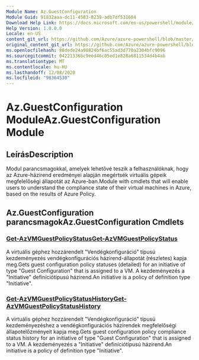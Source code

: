 ```yaml
---
Module Name: Az.GuestConfiguration
Module Guid: 91832aaa-dc11-4583-8239-adb7df531604
Download Help Link: https://docs.microsoft.com/en-us/powershell/module/az.guestconfiguration
Help Version: 1.0.0.0
Locale: en-US
content_git_url: https://github.com/Azure/azure-powershell/blob/master/src/GuestConfiguration/GuestConfiguration/help/Az.GuestConfiguration.md
original_content_git_url: https://github.com/Azure/azure-powershell/blob/master/src/GuestConfiguration/GuestConfiguration/help/Az.GuestConfiguration.md
ms.openlocfilehash: 88dede24a98824bf6ac55ad3d770a2304bfc9096
ms.sourcegitcommit: 04221336bc9eed46c05ed1e828a6811534d4b4ab
ms.translationtype: MT
ms.contentlocale: hu-HU
ms.lasthandoff: 12/08/2020
ms.locfileid: "98364530"
---
```

# <span data-ttu-id="fdf98-101">Az.GuestConfiguration Module</span><span class="sxs-lookup"><span data-stu-id="fdf98-101">Az.GuestConfiguration Module</span></span>
## <span data-ttu-id="fdf98-102">Leírás</span><span class="sxs-lookup"><span data-stu-id="fdf98-102">Description</span></span>
<span data-ttu-id="fdf98-103">Modul parancsmagokkal, amelyek lehetővé teszik a felhasználóknak, hogy az Azure-házirend eredményei alapján megértsék virtuális gépeik megfelelőségi állapotát az Azure-ban.</span><span class="sxs-lookup"><span data-stu-id="fdf98-103">Module with cmdlets that will enable users to understand the compliance state of their virtual machines in Azure, based on the results of Azure Policy.</span></span>

## <span data-ttu-id="fdf98-104">Az.GuestConfiguration parancsmagok</span><span class="sxs-lookup"><span data-stu-id="fdf98-104">Az.GuestConfiguration Cmdlets</span></span>
### [<span data-ttu-id="fdf98-105">Get-AzVMGuestPolicyStatus</span><span class="sxs-lookup"><span data-stu-id="fdf98-105">Get-AzVMGuestPolicyStatus</span></span>](Get-AzVMGuestPolicyStatus.md)
<span data-ttu-id="fdf98-106">A virtuális géphez hozzárendelt "Vendégkonfiguráció" típusú kezdeményezés vendégkonfigurációs házirend-állapotát (részletes) kapja meg.</span><span class="sxs-lookup"><span data-stu-id="fdf98-106">Gets guest configuration policy statuses (detailed) for an initiative of type "Guest Configuration" that is assigned to a VM.</span></span>
<span data-ttu-id="fdf98-107">A kezdeményezés a "Initiative" definíciótípusú házirend.</span><span class="sxs-lookup"><span data-stu-id="fdf98-107">An initiative is a policy of definition type "Initiative".</span></span>

### [<span data-ttu-id="fdf98-108">Get-AzVMGuestPolicyStatusHistory</span><span class="sxs-lookup"><span data-stu-id="fdf98-108">Get-AzVMGuestPolicyStatusHistory</span></span>](Get-AzVMGuestPolicyStatusHistory.md)
<span data-ttu-id="fdf98-109">A virtuális géphez hozzárendelt "Vendégkonfiguráció" típusú kezdeményezéshez a vendégkonfigurációs házirendek megfelelőségi állapotelőzményeit kapja meg.</span><span class="sxs-lookup"><span data-stu-id="fdf98-109">Gets guest configuration policy compliance status history for an initiative of type "Guest Configuration" that is assigned to a VM.</span></span>
<span data-ttu-id="fdf98-110">A kezdeményezés a "Initiative" definíciótípusú házirend.</span><span class="sxs-lookup"><span data-stu-id="fdf98-110">An initiative is a policy of definition type "Initiative".</span></span>

